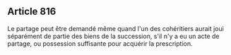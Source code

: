 Article 816
----
Le partage peut être demandé même quand l'un des cohéritiers aurait joui
séparément de partie des biens de la succession, s'il n'y a eu un acte de
partage, ou possession suffisante pour acquérir la prescription.
